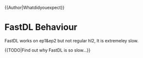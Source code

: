 {{Author|Whatdidyouexpect}}
# FastDL Behaviour

FastDL works on ep1&ep2 but not regular hl2, It is extremeley slow.

{{TODO|Find out why FastDL is so slow...}}
